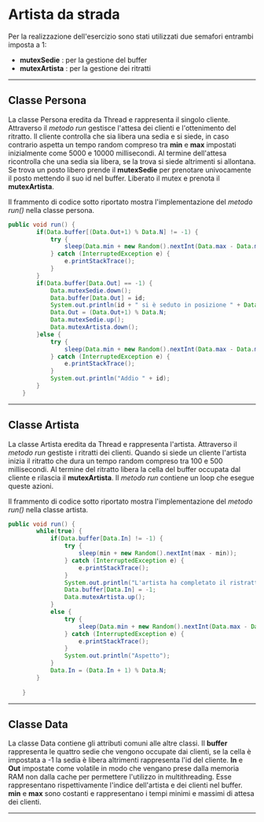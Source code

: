 # Artista da strada

Per la realizzazione dell'esercizio sono stati utilizzati due semafori entrambi imposta a 1: 
- **mutexSedie** : per la gestione del buffer
- **mutexArtista** : per la gestione dei ritratti

 ---
 
## Classe Persona

La classe Persona eredita da Thread e rappresenta il singolo cliente.
Attraverso il *metodo run* gestisce l'attesa dei clienti e l'ottenimento del ritratto. Il cliente controlla che sia libera una sedia e si siede, in caso contrario aspetta un tempo random compreso tra **min** e **max** impostati inizialmente come 5000 e 10000 millisecondi. Al termine dell'attesa ricontrolla che una sedia sia libera, se la trova si siede altrimenti si allontana.
Se trova un posto libero prende il **mutexSedie** per prenotare univocamente il posto mettendo il suo id nel buffer. Liberato il mutex e prenota il **mutexArtista**.

Il frammento di codice sotto riportato mostra l'implementazione del *metodo run()* nella classe persona.

```java
public void run() {
		if(Data.buffer[(Data.Out+1) % Data.N] != -1) {			
			try {
				sleep(Data.min + new Random().nextInt(Data.max - Data.min));
			} catch (InterruptedException e) {
				e.printStackTrace();
			}			
		}
		if(Data.buffer[Data.Out] == -1) {			
			Data.mutexSedie.down();						
			Data.buffer[Data.Out] = id;
			System.out.println(id + " si è seduto in posizione " + Data.Out);	
			Data.Out = (Data.Out+1) % Data.N;
			Data.mutexSedie.up();
			Data.mutexArtista.down();
		}else {
			try {
				sleep(Data.min + new Random().nextInt(Data.max - Data.min));
			} catch (InterruptedException e) {
				e.printStackTrace();
			}
			System.out.println("Addio " + id);
		}
	}
```

 ---
 
## Classe Artista

La classe Artista eredita da Thread e rappresenta l'artista.
Attraverso il *metodo run* gestiste i ritratti dei clienti. Quando si siede un cliente l'artista inizia il ritratto che dura un tempo random compreso tra 100 e 500 millisecondi. Al termine del ritratto libera la cella del buffer occupata dal cliente e rilascia il **mutexArtista**.
Il *metodo run* contiene un loop che esegue queste azioni.

Il frammento di codice sotto riportato mostra l'implementazione del *metodo run()* nella classe artista.

```java
public void run() {
		while(true) {
			if(Data.buffer[Data.In] != -1) {
				try {
					sleep(min + new Random().nextInt(max - min));
				} catch (InterruptedException e) {
					e.printStackTrace();
				}
				System.out.println("L'artista ha completato il ristratto di " + Data.buffer[Data.In] + " in posizione " + Data.In);
				Data.buffer[Data.In] = -1;
				Data.mutexArtista.up();
			}
			else {
				try {
					sleep(Data.min + new Random().nextInt(Data.max - Data.min));
				} catch (InterruptedException e) {
					e.printStackTrace();
				}
				System.out.println("Aspetto");
			}
			Data.In = (Data.In + 1) % Data.N;
		}
		
	}
```
 ---
 
## Classe Data

La classe Data contiene gli attributi comuni alle altre classi.
Il **buffer** rappresenta le quattro sedie che vengono occupate dai clienti, se la cella è impostata a -1 la sedia è libera altrimenti rappresenta l'id del cliente. 
**In** e **Out** impostate come volatile in modo che vengano prese dalla memoria RAM non dalla cache per permettere l'utilizzo in multithreading. Esse rappresentano rispettivamente l'indice dell'artista e dei clienti nel buffer.
**min** e **max** sono costanti e rappresentano i tempi minimi e massimi di attesa dei clienti.

 ---

